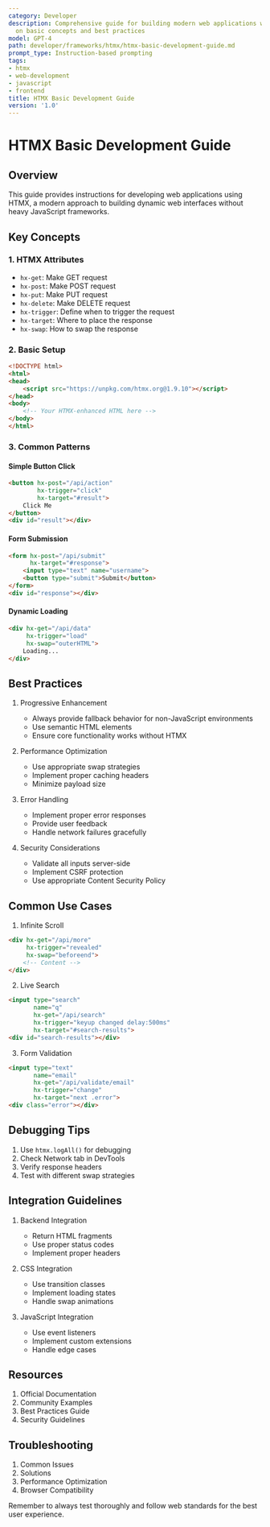 ```yaml
---
category: Developer
description: Comprehensive guide for building modern web applications with HTMX, focusing
  on basic concepts and best practices
model: GPT-4
path: developer/frameworks/htmx/htmx-basic-development-guide.md
prompt_type: Instruction-based prompting
tags:
- htmx
- web-development
- javascript
- frontend
title: HTMX Basic Development Guide
version: '1.0'
---
```


# HTMX Basic Development Guide

## Overview
This guide provides instructions for developing web applications using HTMX, a modern approach to building dynamic web interfaces without heavy JavaScript frameworks.

## Key Concepts

### 1. HTMX Attributes
- `hx-get`: Make GET request
- `hx-post`: Make POST request
- `hx-put`: Make PUT request
- `hx-delete`: Make DELETE request
- `hx-trigger`: Define when to trigger the request
- `hx-target`: Where to place the response
- `hx-swap`: How to swap the response

### 2. Basic Setup
```html
<!DOCTYPE html>
<html>
<head>
    <script src="https://unpkg.com/htmx.org@1.9.10"></script>
</head>
<body>
    <!-- Your HTMX-enhanced HTML here -->
</body>
</html>
```

### 3. Common Patterns

#### Simple Button Click
```html
<button hx-post="/api/action" 
        hx-trigger="click"
        hx-target="#result">
    Click Me
</button>
<div id="result"></div>
```

#### Form Submission
```html
<form hx-post="/api/submit" 
      hx-target="#response">
    <input type="text" name="username">
    <button type="submit">Submit</button>
</form>
<div id="response"></div>
```

#### Dynamic Loading
```html
<div hx-get="/api/data" 
     hx-trigger="load"
     hx-swap="outerHTML">
    Loading...
</div>
```

## Best Practices

1. Progressive Enhancement
   - Always provide fallback behavior for non-JavaScript environments
   - Use semantic HTML elements
   - Ensure core functionality works without HTMX

2. Performance Optimization
   - Use appropriate swap strategies
   - Implement proper caching headers
   - Minimize payload size

3. Error Handling
   - Implement proper error responses
   - Provide user feedback
   - Handle network failures gracefully

4. Security Considerations
   - Validate all inputs server-side
   - Implement CSRF protection
   - Use appropriate Content Security Policy

## Common Use Cases

1. Infinite Scroll
```html
<div hx-get="/api/more" 
     hx-trigger="revealed"
     hx-swap="beforeend">
    <!-- Content -->
</div>
```

2. Live Search
```html
<input type="search" 
       name="q" 
       hx-get="/api/search" 
       hx-trigger="keyup changed delay:500ms"
       hx-target="#search-results">
<div id="search-results"></div>
```

3. Form Validation
```html
<input type="text" 
       name="email" 
       hx-get="/api/validate/email" 
       hx-trigger="change"
       hx-target="next .error">
<div class="error"></div>
```

## Debugging Tips

1. Use `htmx.logAll()` for debugging
2. Check Network tab in DevTools
3. Verify response headers
4. Test with different swap strategies

## Integration Guidelines

1. Backend Integration
   - Return HTML fragments
   - Use proper status codes
   - Implement proper headers

2. CSS Integration
   - Use transition classes
   - Implement loading states
   - Handle swap animations

3. JavaScript Integration
   - Use event listeners
   - Implement custom extensions
   - Handle edge cases

## Resources

1. Official Documentation
2. Community Examples
3. Best Practices Guide
4. Security Guidelines

## Troubleshooting

1. Common Issues
2. Solutions
3. Performance Optimization
4. Browser Compatibility

Remember to always test thoroughly and follow web standards for the best user experience.